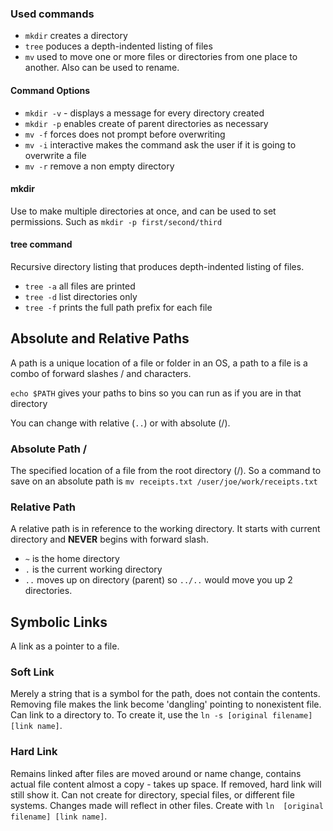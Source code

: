 ### Used commands
- `mkdir` creates a directory
- `tree` poduces a depth-indented listing of files
- `mv` used to move one or more files or directories from one place to another. Also can be used to rename.
#### Command Options
- `mkdir -v` - displays a message for every directory created
- `mkdir -p` enables create of parent directories as necessary 
- `mv -f` forces does not prompt before overwriting
- `mv -i` interactive makes the command ask the user if it is going to overwrite a file
- `mv -r` remove a non empty directory
#### mkdir
Use to make multiple directories at once, and can be used to set permissions. Such as `mkdir -p first/second/third`
#### tree command
Recursive directory listing that produces depth-indented listing of files.
- `tree -a` all files are printed
- `tree -d` list directories only
- `tree -f` prints the full path prefix for each file
## Absolute and Relative Paths
A path is a unique location of a file or folder in an OS, a path to a file is a combo of forward slashes / and characters.

`echo $PATH` gives your paths to bins so you can run as if you are in that directory

You can change with relative (`..`) or with absolute (/).
### Absolute Path /
The specified location of a file from the root directory (/). So a command to save on an absolute path is `mv receipts.txt /user/joe/work/receipts.txt`
### Relative Path
A relative path is in reference to the working directory. It starts with current directory and **NEVER** begins with forward slash.
- `~` is the home directory
- `.` is the current working directory
- `..` moves up on directory (parent) so `../..` would move you up 2 directories.
## Symbolic Links
A link as a pointer to a file.

### Soft Link
Merely a string that is a symbol for the path, does not contain the contents. Removing file makes the link become 'dangling' pointing to nonexistent file. Can link to a directory to. To create it, use the `ln -s [original filename] [link name]`.

### Hard Link
Remains linked after files are moved around or name change, contains actual file content almost a copy - takes up space. If removed, hard link will still show it. Can not create for directory, special files, or different file systems. Changes made will reflect in other files. Create with `ln  [original filename] [link name]`.

